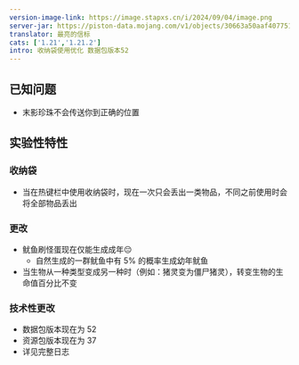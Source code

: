 ```yaml
---
version-image-link: https://image.stapxs.cn/i/2024/09/04/image.png
server-jar: https://piston-data.mojang.com/v1/objects/30663a50aaf407751ae9e704758364ed9433206d/server.jar
translator: 最亮的信标
cats: ['1.21','1.21.2']
intro: 收纳袋使用优化 数据包版本52
---
```

## 已知问题
* 末影珍珠不会传送你到正确的位置

## 实验性特性
### 收纳袋
* 当在热键栏中使用收纳袋时，现在一次只会丢出一类物品，不同之前使用时会将全部物品丢出

### 更改
* 鱿鱼刷怪蛋现在仅能生成成年😔
    * 自然生成的一群鱿鱼中有 5% 的概率生成幼年鱿鱼
* 当生物从一种类型变成另一种时（例如：猪灵变为僵尸猪灵），转变生物的生命值百分比不变

### 技术性更改
* 数据包版本现在为 52
* 资源包版本现在为 37
* 详见完整日志
